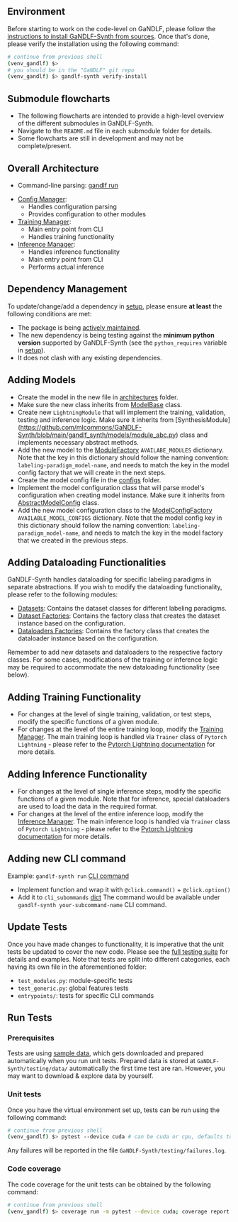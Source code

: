 ## Environment

Before starting to work on the code-level on GaNDLF, please follow the [instructions to install GaNDLF-Synth from sources](./setup.md). Once that's done, please verify the installation using the following command:

```bash
# continue from previous shell
(venv_gandlf) $> 
# you should be in the "GaNDLF" git repo
(venv_gandlf) $> gandlf-synth verify-install
```


## Submodule flowcharts

- The following flowcharts are intended to provide a high-level overview of the different submodules in GaNDLF-Synth. 
- Navigate to the `README.md` file in each submodule folder for details.
- Some flowcharts are still in development and may not be complete/present.

## Overall Architecture

- Command-line parsing: [gandlf run](https://github.com/mlcommons/GaNDLF-Synth/blob/main/gandlf_synth/entrypoints/run.py)
<!-- - Parameters from [training configuration](https://github.com/mlcommons/GaNDLF-Synth/blob/main/samples/config_all_options.yaml) get passed as a `dict` via the [config manager](https://github.com/mlcommons/GaNDLF-Synth/blob/main/GANDLF/config_manager.py) -->
- [Config Manager](https://github.com/mlcommons/GaNDLF-Synth/blob/main/gandlf_synth/config_manager.py): 
    - Handles configuration parsing
    - Provides configuration to other modules
- [Training Manager](https://github.com/mlcommons/GaNDLF-Synth/blob/main/gandlf_synth/training_manager.py): 
    - Main entry point from CLI
    - Handles training functionality
- [Inference Manager](https://github.com/mlcommons/GaNDLF-Synth/blob/main/gandlf_synth/inference_manager.py): 
    - Handles inference functionality 
    - Main entry point from CLI
    - Performs actual inference 


## Dependency Management

To update/change/add a dependency in [setup](https://github.com/mlcommons/GaNDLF-Synth/blob/main/setup.py), please ensure **at least** the following conditions are met:

- The package is being [actively maintained](https://opensource.com/life/14/1/evaluate-sustainability-open-source-project).
- The new dependency is being testing against the **minimum python version** supported by GaNDLF-Synth (see the `python_requires` variable in [setup](https://github.com/mlcommons/GaNDLF-Synth/blob/main/setup.py)).
- It does not clash with any existing dependencies.

## Adding Models

- Create the model in the new file in [architectures](https://github.com/mlcommons/GaNDLF-Synth/blob/main/gandlf_synth/models/architectures) folder.
- Make sure the new class inherits from [ModelBase](https://github.com/mlcommons/GaNDLF-Synth/blob/main/gandlf_synth/models/architectures/base_model.py) class.
- Create new `LightningModule` that will implement the training, validation, testing and inference logic. Make sure it inherits from [SynthesisModule] (https://github.com/mlcommons/GaNDLF-Synth/blob/main/gandlf_synth/models/module_abc.py) class and implements necessary abstract methods.
- Add the new model to the [ModuleFactory](https://github.com/mlcommons/GaNDLF-Synth/blob/main/gandlf_synth/models/module_factory.py) `AVAILABE_MODULES` dictionary. Note that the key in this dictionary should follow the naming convention: `labeling-paradigm_model-name`, and needs to match the key in the model config factory that we will create in the next steps.
- Create the model config file in the [configs](https://github.com/mlcommons/GaNDLF-Synth/blob/main/gandlf_synth/configs) folder.
- Implement the model configuration class that will parse model's configuration when creating model instance. Make sure it inherits from [AbstractModelConfig](https://github.com/mlcommons/GaNDLF-Synth/blob/main/gandlf_synth/configs/config_abc.py) class.
- Add the new model configuration class to the [ModelConfigFactory](https://github.com/mlcommons/GaNDLF-Synth/blob/main/gandlf_synth/configs/model_config_factory.py) `AVAILABLE_MODEL_CONFIGS` dictionary. Note that the model config key in this dictionary should follow the naming convention: `labeling-paradigm_model-name`, and needs to match the key in the model factory that we created in the previous steps.

## Adding Dataloading Functionalities

GaNDLF-Synth handles dataloading for specific labeling paradigms in separate abstractions. If you wish to modify the dataloading functionality, please refer to the following modules:

- [Datasets](https://github.com/mlcommons/GaNDLF-Synth/blob/main/gandlf_synth/data/datasets.py): Contains the dataset classes for different labeling paradigms.
- [Dataset Factories](https://github.com/mlcommons/GaNDLF-Synth/blob/main/gandlf_synth/data/datasets_factory.py): Contains the factory class that creates the dataset instance based on the configuration.
- [Dataloaders Factories](https://github.com/mlcommons/GaNDLF-Synth/blob/main/gandlf_synth/data/dataloaders_factory.py): Contains the factory class that creates the dataloader instance based on the configuration.

Remember to add new datasets and dataloaders to the respective factory classes. For some cases, modifications of the training or inference logic may be required to accommodate the new dataloading functionality (see below).

## Adding Training Functionality


- For changes at the level of single training, validation, or test steps, modify the specific functions of a given module.
- For changes at the level of the entire training loop, modify the [Training Manager](https://github.com/mlcommons/GaNDLF-Synth/blob/main/gandlf_synth/training_manager.py). The main training loop is handled via `Trainer` class of `Pytorch Lightning` - please refer to the [Pytorch Lightning documentation](https://pytorch-lightning.readthedocs.io/en/latest/common/trainer.html) for more details.


## Adding Inference Functionality

- For changes at the level of single inference steps, modify the specific functions of a given module. Note that for inference, special dataloaders are used to load the data in the required format.
- For changes at the level of the entire inference loop, modify the [Inference Manager](https://github.com/mlcommons/GaNDLF-Synth/blob/main/gandlf_synth/inference_manager.py). The main inference loop is handled via `Trainer` class of `Pytorch Lightning` - please refer to the [Pytorch Lightning documentation](https://pytorch-lightning.readthedocs.io/en/latest/common/trainer.html) for more details.

## Adding new CLI command

Example: `gandlf-synth run` [CLI command](https://github.com/mlcommons/GaNDLF-Synth/blob/main/gandlf_synth/entrypoints/construct_csv.py)
- Implement function and wrap it with `@click.command()` + `@click.option()`
- Add it to `cli_subommands` [dict](https://github.com/mlcommons/GaNDLF-Synth/blob/main/gandlf_synth/entrypoints/subcommands.py)
The command would be available under `gandlf-synth your-subcommand-name` CLI command.


<!-- ## Update parameters
TODO - this sample file needs to be created - possibly for separate architectures too
For any new feature, please ensure the corresponding option in the [sample configuration](https://github.com/mlcommons/GaNDLF/blob/master/samples/sample_training.yaml) is added, so that others can review/use/extend it as needed. -->

## Update Tests

Once you have made changes to functionality, it is imperative that the unit tests be updated to cover the new code. Please see the [full testing suite](https://github.com/mlcommons/GaNDLF-Synth/blob/main/gandlf_synth/testing/tests/) for details and examples. Note that tests are split into different categories, each having its own file in the aforementioned folder:
- `test_modules.py`: module-specific tests
- `test_generic.py`: global features tests
- `entrypoints/`: tests for specific CLI commands

## Run Tests

### Prerequisites

Tests are using [sample data](https://drive.google.com/uc?id=12utErBXZiO_0hspmzUlAQKlN9u-manH_), which gets downloaded and prepared automatically when you run unit tests. Prepared data is stored at `GaNDLF-Synth/testing/data/` automatically the first time test are ran. However, you may want to download & explore data by yourself.

### Unit tests

Once you have the virtual environment set up, tests can be run using the following command:

```bash
# continue from previous shell
(venv_gandlf) $> pytest --device cuda # can be cuda or cpu, defaults to cpu
```

Any failures will be reported in the file `GaNDLF-Synth/testing/failures.log`.


### Code coverage

The code coverage for the unit tests can be obtained by the following command:

```bash
# continue from previous shell
(venv_gandlf) $> coverage run -m pytest --device cuda; coverage report -m
```
